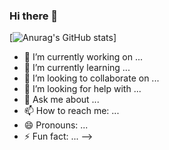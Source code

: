 ### Hi there 👋

[![Anurag's GitHub stats](https://github-readme-stats.vercel.app/api?username=YYYEJI&&show_icons=true&theme=dracula)]

- 🔭 I’m currently working on ...
- 🌱 I’m currently learning ...
- 👯 I’m looking to collaborate on ...
- 🤔 I’m looking for help with ...
- 💬 Ask me about ...
- 📫 How to reach me: ...
- 😄 Pronouns: ...
- ⚡ Fun fact: ...
-->

